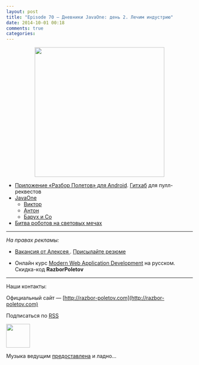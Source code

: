 ```yaml
---
layout: post
title: "Episode 70 — Дневники JavaOne: день 2. Лечим индустрию"
date: 2014-10-01 00:18
comments: true
categories: 
---
```



<div class="separator" style="clear: both; text-align: center;">
<a href="http://razbor-poletov.com/images/razbor_70_text.jpg" imageanchor="1" style="margin-left: 1em; margin-right: 1em;"><img border="0" height="350" src="http://razbor-poletov.com/images/razbor_70_text.jpg" width="350" /></a>
</div>

* [Приложение «Разбор Полетов» для Android](https://play.google.com/store/apps/details?id=com.shonenfactory.razborpoletov). [Гитхаб](https://github.com/rsi2m/RazborPoletov) для пулл-реквестов
* [JavaOne](https://www.oracle.com/javaone/index.html ) 
    * [Виктор](https://oracleus.activeevents.com/2014/connect/sessionDetail.ww?SESSION_ID=3503)
    * [Антон](https://oracleus.activeevents.com/2014/connect/sessionDetail.ww?SESSION_ID=1724)
    * [Барух и Co](https://oracleus.activeevents.com/2014/connect/sessionDetail.ww?SESSION_ID=1752)
* [Битва роботов на световых мечах](http://instagram.com/p/tmUEj6JtuO)


---

_На правах рекламы:_

* [Вакансия от Алексея ](http://www.startupjobs.asia/job/3790-senior-java-engineer-technical-paktor--singapore). [Присылайте резюме](mailto:alexey@abashev.ru)

* Онлайн курс [Modern Web Application Development](http://www.eventbrite.com/e/modern-web-application-development-for-java-programmers-in-russian-november-23-2014-tickets-13047171441) на русском. Скидка-код **RazborPoletov**

---

Наши контакты:

Официальный сайт — [http://razbor-poletov.com](http://razbor-poletov.com)

<!-- player goes here-->

<audio preload="none">
   <source src="http://traffic.libsyn.com/razborpoletov/razbor_70.mp3" type="audio/mp3" />
   Your browser does not support the audio tag.
</audio>

Подписаться по [RSS](http://feeds.feedburner.com/razbor-podcast)

<!-- episode file link goes here-->
<a href="http://traffic.libsyn.com/razborpoletov/razbor_70.mp3" imageanchor="1" style="clear: left; margin-bottom: 1em; margin-left: auto; margin-right: 2em;"><img border="0" height="64" src="http://2.bp.blogspot.com/-qkfh8Q--dks/T0gixAMzuII/AAAAAAAAHD0/O5LbF3vvBNQ/s200/1330127522_mp3.png" width="64" /></a>

Музыка ведущим [предоставлена](http://www.audiobank.fm/single-music/27/111/More-And-Less/) и ладно...
